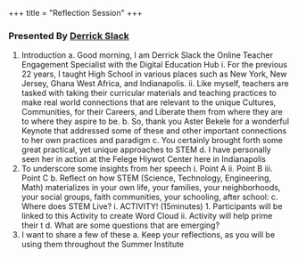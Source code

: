 +++
title = "Reflection Session"
+++

### Presented By [Derrick Slack](https://dehsi2022.netlify.app/background/meettheteam/#derrick-slack)

1. Introduction
	a. Good morning, I am Derrick Slack the Online Teacher Engagement Specialist with the Digital Education Hub
		i. For the previous 22 years, I taught High School in various places such as New York, New Jersey, Ghana West Africa, and Indianapolis.
		ii. Like myself, teachers are tasked with taking their curricular materials and teaching practices to make real world connections that are relevant to the unique Cultures, Communities, for their Careers, and Liberate them from where they are to where they aspire to be.
	b. So, thank you Aster Bekele for a wonderful Keynote that addressed some of these and other important connections to her own practices and paradigm
	c. You certainly brought forth some great practical, yet unique approaches to STEM
	d. I have personally seen her in action at the Felege Hiywot Center here in Indianapolis
2. To underscore some insights from her speech
		i. Point A
		ii. Point B
		iii. Point C
	b. Reflect on how STEM (Science, Technology, Engineering, Math) materializes in your own life, your families, your neighborhoods, your social groups, faith communities, your schooling, after school: 
	c. Where does STEM Live?
		i. ACTIVITY! (15minutes) 
			1. Participants will be linked to this Activity to create Word Cloud
		ii. Activity will help prime their t
	d. What are some questions that are emerging?
3. I want to share a few of these
	a. Keep your reflections, as you will be using them throughout the Summer Institute